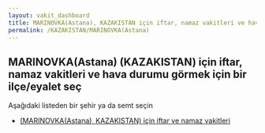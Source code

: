 ```yaml
---
layout: vakit_dashboard
title: MARINOVKA(Astana), KAZAKISTAN için iftar, namaz vakitleri ve hava durumu - ilçe/eyalet seç
permalink: /KAZAKISTAN/MARINOVKA(Astana)
---
```


## MARINOVKA(Astana) (KAZAKISTAN) için iftar, namaz vakitleri ve hava durumu  görmek için bir ilçe/eyalet seç

Aşağıdaki listeden bir şehir ya da semt seçin

* [ (MARINOVKA(Astana), KAZAKISTAN) için iftar ve namaz vakitleri](/KAZAKISTAN/MARINOVKA(Astana)/)

<script type="text/javascript">
  var GLOBAL_COUNTRY = 'KAZAKISTAN';
  var GLOBAL_CITY = 'MARINOVKA(Astana)';
  var GLOBAL_STATE = 'MARINOVKA(Astana)';
</script>
